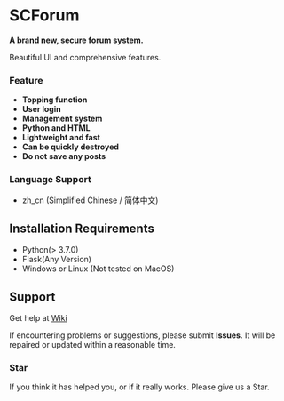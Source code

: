 # SCForum

**A brand new, secure forum system.**

Beautiful UI and comprehensive features.

### Feature

* **Topping function**
* **User login**
* **Management system**
* **Python and HTML**
* **Lightweight and fast**
* **Can be quickly destroyed**
* **Do not save any posts**

### Language Support

* zh_cn (Simplified Chinese / 简体中文)

## Installation Requirements

* Python(> 3.7.0)
* Flask(Any Version)
* Windows or Linux (Not tested on MacOS)

## Support

Get help at [Wiki](https://github.com/XCSCN/SCForum/wiki "Wiki")

If encountering problems or suggestions, please submit **Issues**.
It will be repaired or updated within a reasonable time.

### Star

If you think it has helped you, or if it really works. Please give us a Star.
